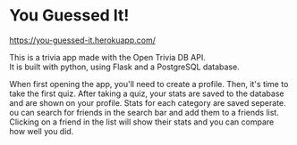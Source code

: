 # You Guessed It!

https://you-guessed-it.herokuapp.com/

This is a trivia app made with the Open Trivia DB API.  
It is built with python, using Flask and a PostgreSQL database.

When first opening the app, you'll need to create a profile.  Then, it's time to take the first quiz.  After taking a quiz, your stats are saved to the database and are shown on your profile.  Stats for each category are saved seperate.  ou can search for friends in the search bar and add them to a friends list.  Clicking on a friend in the list will show their stats and you can compare how well you did.